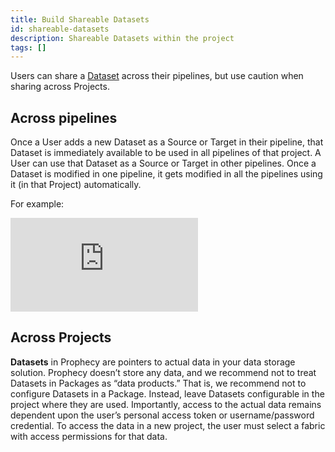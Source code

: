 ```yaml
---
title: Build Shareable Datasets
id: shareable-datasets
description: Shareable Datasets within the project
tags: []
---
```


Users can share a [Dataset](/docs/concepts/project/dataset.md) across their pipelines, but use caution when sharing across Projects.

## Across pipelines

Once a User adds a new Dataset as a Source or Target in their pipeline, that Dataset is immediately available to be used in all pipelines of that project. A User can use that Dataset as a Source or Target in other pipelines.
Once a Dataset is modified in one pipeline, it gets modified in all the pipelines using it (in that Project) automatically.

For example:

<div style={{position: 'relative', 'padding-bottom': '56.25%', height: 0}}>
   <iframe src="https://www.loom.com/embed/2359ead915f5459381bcdf345ed76993" frameborder="0" webkitallowfullscreen mozallowfullscreen allowfullscreen
      style={{position: 'absolute', top: 0, left: 0, width: '100%', height: '100%'}}></iframe>
</div>

## Across Projects

**Datasets** in Prophecy are pointers to actual data in your data storage solution. Prophecy doesn’t store any data, and we recommend not to treat Datasets in Packages as “data products.” That is, we recommend not to configure Datasets in a Package. Instead, leave Datasets configurable in the project where they are used. Importantly, access to the actual data remains dependent upon the user’s personal access token or username/password credential. To access the data in a new project, the user must select a fabric with access permissions for that data.
